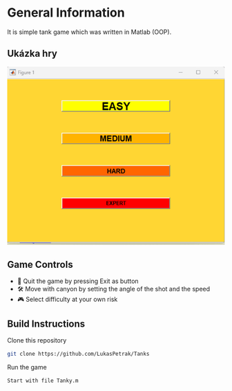 
# General Information

It is simple tank game which was written in Matlab (OOP). 

## Ukázka hry

![Ukázka hry](https://github.com/LukasPetrak/Tanks/blob/main/gif.gif)

## Game Controls

- 🚀 Quit the game by pressing Exit as button
- 🛠️ Move with canyon by setting the angle of the shot and the speed 
- 🎮 Select difficulty at your own risk

## Build Instructions

Clone this repository
   ```bash
   git clone https://github.com/LukasPetrak/Tanks
   ```
Run the game
   ```bash
   Start with file Tanky.m

